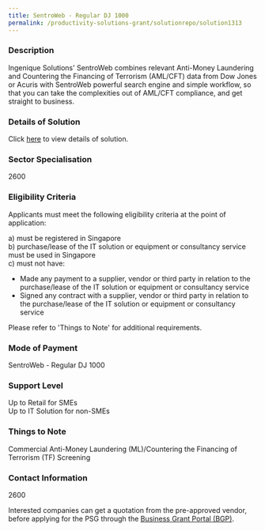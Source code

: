```yaml
---
title: SentroWeb - Regular DJ 1000
permalink: /productivity-solutions-grant/solutionrepo/solution1313
---
```


### Description

Ingenique Solutions' SentroWeb combines relevant Anti-Money Laundering and Countering the Financing of Terrorism (AML/CFT) data from Dow Jones or Acuris with SentroWeb powerful search engine and simple workflow, so that you can take the complexities out of AML/CFT compliance, and get straight to business.

### Details of Solution

Click <a href='Ingenique Solutions Pte Ltd' target='_blank' rel='noopener'>here</a> to view details of solution.

### Sector Specialisation

 2600 

### Eligibility Criteria

Applicants must meet the following eligibility criteria at the point of application:

a) must be registered in Singapore <br>
b) purchase/lease of the IT solution or equipment or consultancy service must be used in Singapore <br>
c) must not have:
- Made any payment to a supplier, vendor or third party in relation to the purchase/lease of the IT solution or equipment or consultancy service
- Signed any contract with a supplier, vendor or third party in relation to the purchase/lease of the IT solution or equipment or consultancy service

Please refer to 'Things to Note' for additional requirements.

### Mode of Payment
SentroWeb - Regular DJ 1000

### Support Level
Up to Retail for SMEs <br>
Up to IT Solution for non-SMEs

### Things to Note
Commercial Anti-Money Laundering (ML)/Countering the Financing of Terrorism (TF) Screening

### Contact Information
2600

Interested companies can get a quotation from the pre-approved vendor, before applying for the PSG through the <a target='_blank' rel='noopener' href='https://www.businessgrants.gov.sg/'>Business Grant Portal (BGP)</a>.
